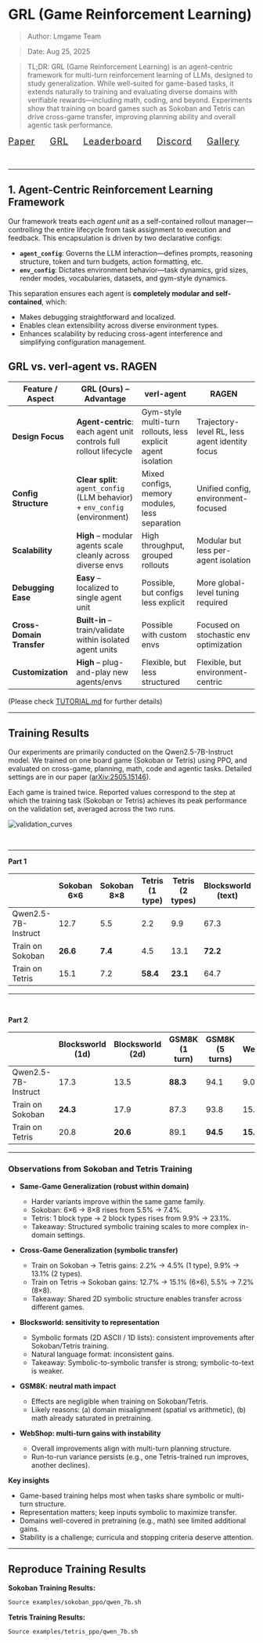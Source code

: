 # GRL (Game Reinforcement Learning)

> Author: Lmgame Team

> Date: Aug 25, 2025

> TL;DR: GRL (Game Reinforcement Learning) is an agent-centric framework for multi-turn reinforcement learning of LLMs, designed to study generalization. While well-suited for game-based tasks, it extends naturally to training and evaluating diverse domains with verifiable rewards—including math, coding, and beyond. Experiments show that training on board games such as Sokoban and Tetris can drive cross-game transfer, improving planning ability and overall agentic task performance.

<div style="font-size:18px; text-align:left; letter-spacing:1px;">
  <a href="https://arxiv.org/pdf/2505.15146">Paper</a>
  <span style="margin: 0 12px;"></span>
  <a href="https://github.com/lmgame-org/GRL">GRL</a>
  <span style="margin: 0 12px;"></span>
  <a href="https://huggingface.co/spaces/lmgame/lmgame_bench">Leaderboard</a>
  <span style="margin: 0 12px;"></span>
  <a href="https://discord.gg/YYjVCVAbQd">Discord</a>
  <span style="margin: 0 12px;"></span>
  <a href="https://www.youtube.com/@large-model-game">Gallery</a>
</div>

<div style="height:32px;"></div>

---



## 1. **Agent-Centric Reinforcement Learning Framework**
Our framework treats each *agent unit* as a self-contained rollout manager—controlling the entire lifecycle from task assignment to execution and feedback. This encapsulation is driven by two declarative configs:
- **`agent_config`**: Governs the LLM interaction—defines prompts, reasoning structure, token and turn budgets, action formatting, etc.
- **`env_config`**: Dictates environment behavior—task dynamics, grid sizes, render modes, vocabularies, datasets, and gym-style dynamics.

This separation ensures each agent is **completely modular and self-contained**, which:
- Makes debugging straightforward and localized.
- Enables clean extensibility across diverse environment types.
- Enhances scalability by reducing cross-agent interference and simplifying configuration management.

## GRL vs. verl-agent vs. RAGEN

| Feature / Aspect          | **GRL (Ours)** – Advantage | verl-agent | RAGEN |
|---------------------------|---------------------------|------------|-------|
| **Design Focus**          | **Agent-centric**: each agent unit controls full rollout lifecycle | Gym-style multi-turn rollouts, less explicit agent isolation | Trajectory-level RL, less agent identity focus |
| **Config Structure**      | **Clear split**: `agent_config` (LLM behavior) + `env_config` (environment) | Mixed configs, memory modules, less separation | Unified config, environment-focused |
| **Scalability**           | **High** – modular agents scale cleanly across diverse envs | High throughput, grouped rollouts | Modular but less per-agent isolation |
| **Debugging Ease**        | **Easy** – localized to single agent unit | Possible, but configs less explicit | More global-level tuning required |
| **Cross-Domain Transfer** | **Built-in** – train/validate within isolated agent units | Possible with custom envs | Focused on stochastic env optimization |
| **Customization**         | **High** – plug-and-play new agents/envs | Flexible, but less structured | Flexible, but environment-centric |

(Please check [TUTORIAL.md](https://github.com/lmgame-org/LMGameRL/blob/main/docs/TUTORIAL.md) for further details)


---



## Training Results



Our experiments are primarily conducted on the Qwen2.5-7B-Instruct model. We trained on one board game (Sokoban or Tetris) using PPO, and evaluated on cross-game, planning, math, code and agentic tasks. Detailed settings are in our paper ([arXiv:2505.15146](https://arxiv.org/abs/2505.15146)).



Each game is trained twice. Reported values correspond to the step at which the training task (Sokoban or Tetris) achieves its peak performance on the validation set, averaged across the two runs.

![validation_curves](06_example_validation_success_curves.png "Figure 1: Validation success curves across tasks.")

<div style="height:16px;"></div>

---



**Part 1**


|                  | Sokoban 6×6 | Sokoban 8×8 | Tetris (1 type) | Tetris (2 types) | Blocksworld (text) |
|------------------|-------------|-------------|-----------------|------------------|--------------------|
| Qwen2.5-7B-Instruct | 12.7        | 5.5         | 2.2             | 9.9              | 67.3               |
| Train on Sokoban | **26.6**     | **7.4**     | 4.5             | 13.1             | **72.2**           |
| Train on Tetris  | 15.1         | 7.2         | **58.4**        | **23.1**         | 64.7               |



---

<div style="height:16px;"></div>

**Part 2**


|                  | Blocksworld (1d) | Blocksworld (2d) | GSM8K (1 turn) | GSM8K (5 turns) | WebShop |
|------------------|------------------|------------------|----------------|-----------------|---------|
| Qwen2.5-7B-Instruct | 17.3             | 13.5             | **88.3**       | 94.1            | 9.0     |
| Train on Sokoban | **24.3**          | 17.9             | 87.3           | 93.8            | 15.0    |
| Train on Tetris  | 20.8              | **20.6**         | 89.1           | **94.5**        | **15.8** |



---



### Observations from Sokoban and Tetris Training

- **Same-Game Generalization (robust within domain)**
  - Harder variants improve within the same game family.
  - Sokoban: 6×6 → 8×8 rises from 5.5% → 7.4%.
  - Tetris: 1 block type → 2 block types rises from 9.9% → 23.1%.
  - Takeaway: Structured symbolic training scales to more complex in-domain settings.

- **Cross-Game Generalization (symbolic transfer)**
  - Train on Sokoban → Tetris gains: 2.2% → 4.5% (1 type), 9.9% → 13.1% (2 types).
  - Train on Tetris → Sokoban gains: 12.7% → 15.1% (6×6), 5.5% → 7.2% (8×8).
  - Takeaway: Shared 2D symbolic structure enables transfer across different games.

- **Blocksworld: sensitivity to representation**
  - Symbolic formats (2D ASCII / 1D lists): consistent improvements after Sokoban/Tetris training.
  - Natural language format: inconsistent gains.
  - Takeaway: Symbolic-to-symbolic transfer is strong; symbolic-to-text is weaker.

- **GSM8K: neutral math impact**
  - Effects are negligible when training on Sokoban/Tetris.
  - Likely reasons: (a) domain misalignment (spatial vs arithmetic), (b) math already saturated in pretraining.

- **WebShop: multi-turn gains with instability**
  - Overall improvements align with multi-turn planning structure.
  - Run-to-run variance persists (e.g., one Tetris-trained run improves, another declines).

**Key insights**
- Game-based training helps most when tasks share symbolic or multi-turn structure.
- Representation matters; keep inputs symbolic to maximize transfer.
- Domains well-covered in pretraining (e.g., math) see limited additional gains.
- Stability is a challenge; curricula and stopping criteria deserve attention.

---



## Reproduce Training Results



**Sokoban Training Results:**

```bash
Source examples/sokoban_ppo/qwen_7b.sh
```



**Tetris Training Results:**

```bash
Source examples/tetris_ppo/qwen_7b.sh
```